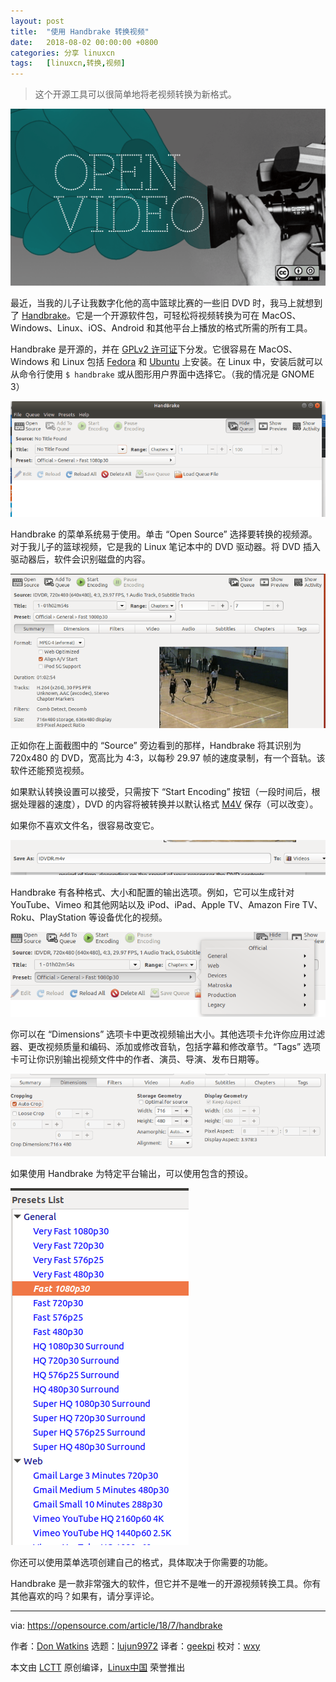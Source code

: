 ```yaml
---
layout: post
title:	"使用 Handbrake 转换视频"
date:	2018-08-02 00:00:00 +0800 
categories:	分享 linuxcn 
tags:	[linuxcn,转换,视频]
---
```




> 
> 这个开源工具可以很简单地将老视频转换为新格式。
> 
> 
> 


![](/Asserts/Images/album/201808/02/000319jfhhqvf0v5czvcxw.png)


最近，当我的儿子让我数字化他的高中篮球比赛的一些旧 DVD 时，我马上就想到了 [Handbrake](https://handbrake.fr/)。它是一个开源软件包，可轻松将视频转换为可在 MacOS、Windows、Linux、iOS、Android 和其他平台上播放的格式所需的所有工具。


Handbrake 是开源的，并在 [GPLv2 许可证](https://github.com/HandBrake/HandBrake/blob/master/LICENSE)下分发。它很容易在 MacOS、Windows 和 Linux 包括 [Fedora](https://fedora.pkgs.org/28/rpmfusion-free-x86_64/HandBrake-1.1.0-1.fc28.x86_64.rpm.html) 和 [Ubuntu](https://launchpad.net/%7Estebbins/+archive/ubuntu/handbrake-releases) 上安装。在 Linux 中，安装后就可以从命令行使用 `$ handbrake` 或从图形用户界面中选择它。（我的情况是 GNOME 3）


![](/Asserts/Images/album/201808/02/000042xjtyjjjacpjsajdn.png)


Handbrake 的菜单系统易于使用。单击 “Open Source” 选择要转换的视频源。对于我儿子的篮球视频，它是我的 Linux 笔记本中的 DVD 驱动器。将 DVD 插入驱动器后，软件会识别磁盘的内容。


![](/Asserts/Images/album/201808/02/000127t8a0mmmacaq5c8qh.png)


正如你在上面截图中的 “Source” 旁边看到的那样，Handbrake 将其识别为 720x480 的 DVD，宽高比为 4:3，以每秒 29.97 帧的速度录制，有一个音轨。该软件还能预览视频。


如果默认转换设置可以接受，只需按下 “Start Encoding” 按钮（一段时间后，根据处理器的速度），DVD 的内容将被转换并以默认格式 [M4V](https://en.wikipedia.org/wiki/M4V) 保存（可以改变）。


如果你不喜欢文件名，很容易改变它。


![](/Asserts/Images/album/201808/02/000325mk6ttntuotyoomzo.png)


Handbrake 有各种格式、大小和配置的输出选项。例如，它可以生成针对 YouTube、Vimeo 和其他网站以及 iPod、iPad、Apple TV、Amazon Fire TV、Roku、PlayStation 等设备优化的视频。


![](/Asserts/Images/album/201808/02/000202ac2vlw2j2kcvemc0.png)


你可以在 “Dimensions” 选项卡中更改视频输出大小。其他选项卡允许你应用过滤器、更改视频质量和编码、添加或修改音轨，包括字幕和修改章节。“Tags” 选项卡可让你识别输出视频文件中的作者、演员、导演、发布日期等。


![](/Asserts/Images/album/201808/02/000342r222c27joy5zai2h.png)


如果使用 Handbrake 为特定平台输出，可以使用包含的预设。


![](/Asserts/Images/album/201808/02/000220ai2xizdidq9432b5.png)


你还可以使用菜单选项创建自己的格式，具体取决于你需要的功能。


Handbrake 是一款非常强大的软件，但它并不是唯一的开源视频转换工具。你有其他喜欢的吗？如果有，请分享评论。




---


via: <https://opensource.com/article/18/7/handbrake>


作者：[Don Watkins](https://opensource.com/users/don-watkins) 选题：[lujun9972](https://github.com/lujun9972) 译者：[geekpi](https://github.com/geekpi) 校对：[wxy](https://github.com/wxy)


本文由 [LCTT](https://github.com/LCTT/TranslateProject) 原创编译，[Linux中国](https://linux.cn/) 荣誉推出
